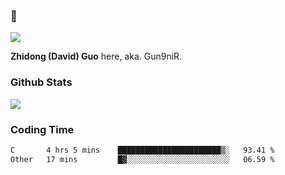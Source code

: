 ### 👋

![](https://komarev.com/ghpvc/?username=Gun9niR&label=Total+Views)

**Zhidong (David) Guo** here, aka. Gun9niR.

### Github Stats

<img src="https://github-readme-stats.vercel.app/api?username=Gun9niR&count_private=true&show_icons=true&theme=vue-dark&hide_title=true">

### Coding Time

<!--START_SECTION:waka-->

```txt
C       4 hrs 5 mins    ███████████████████████▒░   93.41 %
Other   17 mins         █▓░░░░░░░░░░░░░░░░░░░░░░░   06.59 %
```

<!--END_SECTION:waka-->
